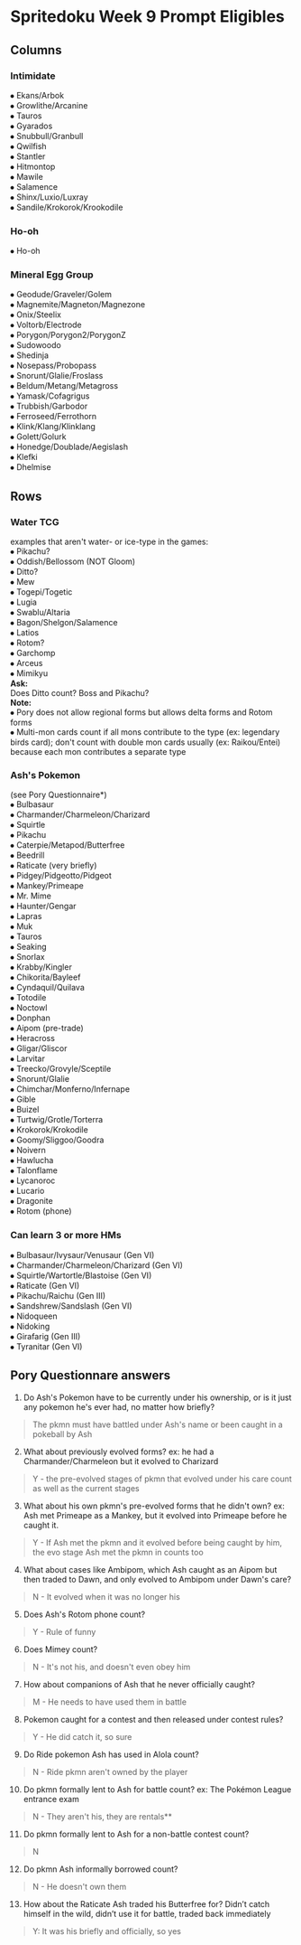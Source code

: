 # Spritedoku Week 9 Prompt Eligibles

## Columns
### Intimidate
⦁	Ekans/Arbok
<br>⦁	Growlithe/Arcanine
<br>⦁	Tauros
<br>⦁	Gyarados
<br>⦁	Snubbull/Granbull
<br>⦁	Qwilfish
<br>⦁	Stantler
<br>⦁	Hitmontop
<br>⦁	Mawile
<br>⦁	Salamence
<br>⦁	Shinx/Luxio/Luxray
<br>⦁	Sandile/Krokorok/Krookodile

### Ho-oh
⦁	Ho-oh

### Mineral Egg Group
⦁	Geodude/Graveler/Golem
<br>⦁	Magnemite/Magneton/Magnezone
<br>⦁	Onix/Steelix
<br>⦁	Voltorb/Electrode
<br>⦁	Porygon/Porygon2/PorygonZ
<br>⦁	Sudowoodo
<br>⦁	Shedinja
<br>⦁	Nosepass/Probopass
<br>⦁	Snorunt/Glalie/Froslass
<br>⦁	Beldum/Metang/Metagross
<br>⦁	Yamask/Cofagrigus
<br>⦁	Trubbish/Garbodor
<br>⦁	Ferroseed/Ferrothorn
<br>⦁	Klink/Klang/Klinklang
<br>⦁	Golett/Golurk
<br>⦁	Honedge/Doublade/Aegislash
<br>⦁	Klefki
<br>⦁	Dhelmise

## Rows
### Water TCG
examples that aren't water- or ice-type in the games:
<br>⦁	Pikachu?
<br>⦁	Oddish/Bellossom (NOT Gloom)
<br>⦁	Ditto?
<br>⦁	Mew
<br>⦁	Togepi/Togetic
<br>⦁	Lugia
<br>⦁	Swablu/Altaria
<br>⦁	Bagon/Shelgon/Salamence
<br>⦁	Latios
<br>⦁	Rotom?
<br>⦁	Garchomp
<br>⦁	Arceus
<br>⦁	Mimikyu
<br>**Ask:** 
<br>Does Ditto count? Boss and Pikachu?
<br>**Note:** 
<br>⦁	Pory does not allow regional forms but allows delta forms and Rotom forms
<br>⦁	Multi-mon cards count if all mons contribute to the type (ex: legendary birds card); don't count with double mon cards usually (ex: Raikou/Entei) because each mon contributes a separate type

### Ash's Pokemon 
(see Pory Questionnaire*)
<br>⦁	Bulbasaur 
<br>⦁	Charmander/Charmeleon/Charizard 
<br>⦁	Squirtle 
<br>⦁	Pikachu 
<br>⦁	Caterpie/Metapod/Butterfree 
<br>⦁	Beedrill
<br>⦁	Raticate (very briefly)
<br>⦁	Pidgey/Pidgeotto/Pidgeot
<br>⦁	Mankey/Primeape
<br>⦁	Mr. Mime 
<br>⦁	Haunter/Gengar
<br>⦁	Lapras 
<br>⦁	Muk 
<br>⦁	Tauros 
<br>⦁	Seaking
<br>⦁	Snorlax 
<br>⦁	Krabby/Kingler 
<br>⦁	Chikorita/Bayleef 
<br>⦁	Cyndaquil/Quilava 
<br>⦁	Totodile 
<br>⦁	Noctowl 
<br>⦁	Donphan 
<br>⦁	Aipom (pre-trade) 
<br>⦁	Heracross
<br>⦁	Gligar/Gliscor 
<br>⦁	Larvitar 
<br>⦁	Treecko/Grovyle/Sceptile 
<br>⦁	Snorunt/Glalie 
<br>⦁	Chimchar/Monferno/Infernape 
<br>⦁	Gible 
<br>⦁	Buizel 
<br>⦁	Turtwig/Grotle/Torterra 
<br>⦁	Krokorok/Krokodile
<br>⦁	Goomy/Sliggoo/Goodra 
<br>⦁	Noivern 
<br>⦁	Hawlucha 
<br>⦁	Talonflame 
<br>⦁	Lycanoroc 
<br>⦁	Lucario 
<br>⦁	Dragonite 
<br>⦁	Rotom (phone)

### Can learn 3 or more HMs
⦁	Bulbasaur/Ivysaur/Venusaur (Gen VI)
<br>⦁	Charmander/Charmeleon/Charizard (Gen VI)
<br>⦁	Squirtle/Wartortle/Blastoise (Gen VI)
<br>⦁	Raticate (Gen VI)
<br>⦁	Pikachu/Raichu (Gen III)
<br>⦁	Sandshrew/Sandslash (Gen VI)
<br>⦁	Nidoqueen
<br>⦁	Nidoking
<br>⦁	Girafarig (Gen III)
<br>⦁	Tyranitar (Gen VI)

## Pory Questionnare answers
1. Do Ash's Pokemon have to be currently under his ownership, or is it just any pokemon he's ever had, no matter how briefly? 
> The pkmn must have battled under Ash's name or been caught in a pokeball by Ash
2. What about previously evolved forms? ex: he had a Charmander/Charmeleon but it evolved to Charizard 
> Y - the pre-evolved stages of pkmn that evolved under his care count as well as the current stages
3. What about his own pkmn's pre-evolved forms that he didn't own? ex: Ash met Primeape as a Mankey, but it evolved into Primeape before he caught it.
> Y - If Ash met the pkmn and it evolved before being caught by him, the evo stage Ash met the pkmn in counts too
4. What about cases like Ambipom, which Ash caught as an Aipom but then traded to Dawn, and only evolved to Ambipom under Dawn's care? 
> N - It evolved when it was no longer his
5. Does Ash's Rotom phone count? 
> Y - Rule of funny
6. Does Mimey count? 
> N - It's not his, and doesn't even obey him
7. How about companions of Ash that he never officially caught? 
> M - He needs to have used them in battle
8. Pokemon caught for a contest and then released under contest rules? 
> Y - He did catch it, so sure
9. Do Ride pokemon Ash has used in Alola count? 
> N - Ride pkmn aren't owned by the player
10. Do pkmn formally lent to Ash for battle count? ex: The Pokémon League entrance exam 
> N - They aren't his, they are rentals**
11. Do pkmn formally lent to Ash for a non-battle contest count? 
> N
12. Do pkmn Ash informally borrowed count?
> N - He doesn't own them
13. How about the Raticate Ash traded his Butterfree for? Didn’t catch himself in the wild, didn’t use it for battle, traded back immediately
> Y: It was his briefly and officially, so yes
